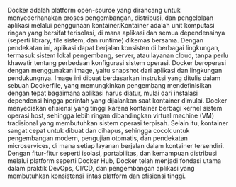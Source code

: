 Docker adalah platform open-source yang dirancang untuk menyederhanakan proses pengembangan, distribusi, dan pengelolaan aplikasi melalui penggunaan kontainer.Kontainer adalah unit komputasi ringan yang bersifat terisolasi, di mana aplikasi dan semua dependensinya (seperti library, file sistem, dan runtime) dikemas bersama. Dengan pendekatan ini, aplikasi dapat berjalan konsisten di berbagai lingkungan, termasuk sistem lokal pengembang, server, atau layanan cloud, tanpa perlu khawatir tentang perbedaan konfigurasi sistem operasi. Docker beroperasi dengan menggunakan image, yaitu snapshot dari aplikasi dan lingkungan pendukungnya. Image ini dibuat berdasarkan instruksi yang ditulis dalam sebuah Dockerfile, yang memungkinkan pengembang mendefinisikan dengan tepat bagaimana aplikasi harus diatur, mulai dari instalasi dependensi hingga perintah yang dijalankan saat kontainer dimulai. Docker menyediakan efisiensi yang tinggi karena kontainer berbagi kernel sistem operasi host, sehingga lebih ringan dibandingkan virtual machine (VM) tradisional yang membutuhkan sistem operasi terpisah. Selain itu, kontainer sangat cepat untuk dibuat dan dihapus, sehingga cocok untuk pengembangan modern, pengujian otomatis, dan pendekatan microservices, di mana setiap layanan berjalan dalam kontainer tersendiri. Dengan fitur-fitur seperti isolasi, portabilitas, dan kemampuan distribusi melalui platform seperti Docker Hub, Docker telah menjadi fondasi utama dalam praktik DevOps, CI/CD, dan pengembangan aplikasi yang membutuhkan konsistensi lintas platform dan efisiensi tinggi.






